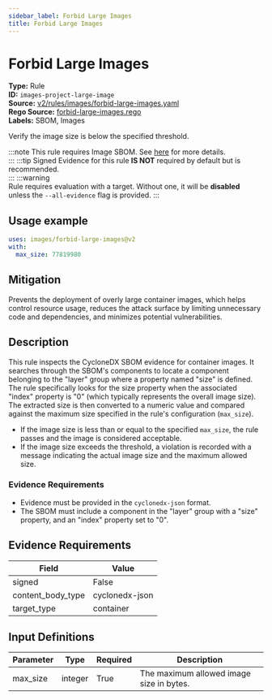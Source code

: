 ```yaml
---
sidebar_label: Forbid Large Images
title: Forbid Large Images
---  
```

# Forbid Large Images  
**Type:** Rule  
**ID:** `images-project-large-image`  
**Source:** [v2/rules/images/forbid-large-images.yaml](https://github.com/scribe-public/sample-policies/blob/main/v2/rules/images/forbid-large-images.yaml)  
**Rego Source:** [forbid-large-images.rego](https://github.com/scribe-public/sample-policies/blob/main/v2/rules/images/forbid-large-images.rego)  
**Labels:** SBOM, Images  

Verify the image size is below the specified threshold.

:::note 
This rule requires Image SBOM. See [here](https://deploy-preview-299--scribe-security.netlify.app/docs/valint/sbom) for more details.  
::: 
:::tip 
Signed Evidence for this rule **IS NOT** required by default but is recommended.  
::: 
:::warning  
Rule requires evaluation with a target. Without one, it will be **disabled** unless the `--all-evidence` flag is provided.
::: 

## Usage example

```yaml
uses: images/forbid-large-images@v2
with:
  max_size: 77819980
```

## Mitigation  
Prevents the deployment of overly large container images, which helps control resource usage, reduces the attack surface by limiting unnecessary code and dependencies, and minimizes potential vulnerabilities.


## Description  
This rule inspects the CycloneDX SBOM evidence for container images. It searches through the SBOM's components
to locate a component belonging to the "layer" group where a property named "size" is defined. The rule specifically
looks for the size property when the associated "index" property is "0" (which typically represents the overall image size).
The extracted size is then converted to a numeric value and compared against the maximum size specified in the rule's configuration (`max_size`).

- If the image size is less than or equal to the specified `max_size`, the rule passes and the image is considered acceptable.
- If the image size exceeds the threshold, a violation is recorded with a message indicating the actual image size and the maximum allowed size.

### **Evidence Requirements**

- Evidence must be provided in the `cyclonedx-json` format.
- The SBOM must include a component in the "layer" group with a "size" property, and an "index" property set to "0".

## Evidence Requirements  
| Field | Value |
|-------|-------|
| signed | False |
| content_body_type | cyclonedx-json |
| target_type | container |

## Input Definitions  
| Parameter | Type | Required | Description |
|-----------|------|----------|-------------|
| max_size | integer | True | The maximum allowed image size in bytes. |

